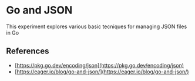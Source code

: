 # Go and JSON

This experiment explores various basic tecniques for managing JSON files in Go

## References
- [https://pkg.go.dev/encoding/json](https://pkg.go.dev/encoding/json)
- [https://eager.io/blog/go-and-json/](https://eager.io/blog/go-and-json/)
